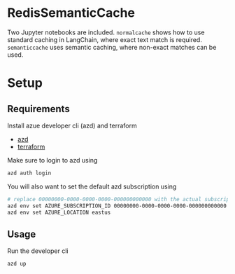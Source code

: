 # RedisSemanticCache

Two Jupyter notebooks are included. `normalcache` shows how to use standard caching in LangChain, where exact text match is required. `semanticcache` uses semantic caching, where non-exact matches can be used.

# Setup

## Requirements

Install azue developer cli (azd) and terraform

* [azd](https://learn.microsoft.com/en-us/azure/developer/azure-developer-cli/install-azd?tabs=winget-windows%2Cbrew-mac%2Cscript-linux&pivots=os-linux)
* [terraform](https://developer.hashicorp.com/terraform/tutorials/aws-get-started/install-cli)

Make sure to login to azd using 

```bash
azd auth login
```

You will also want to set the default azd subscription using

```bash
# replace 00000000-0000-0000-0000-000000000000 with the actual subscription id
azd env set AZURE_SUBSCRIPTION_ID 00000000-0000-0000-0000-000000000000
azd env set AZURE_LOCATION eastus
```

## Usage

Run the developer cli

```bash
azd up
```